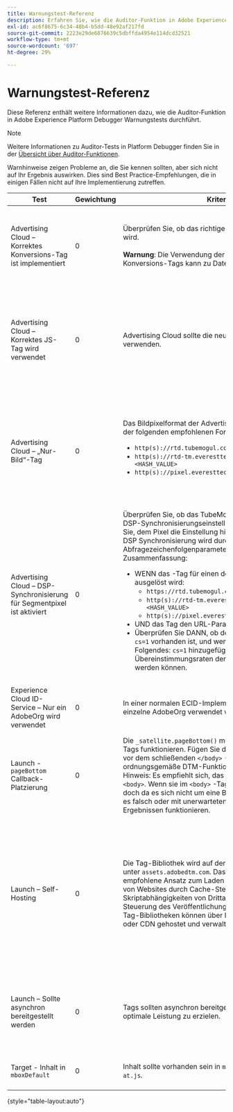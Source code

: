 ```yaml
---
title: Warnungstest-Referenz
description: Erfahren Sie, wie die Auditor-Funktion in Adobe Experience Platform Debugger auf Warnhinweise testet.
exl-id: ac6f8675-6c34-48b4-b5dd-48e92af217fd
source-git-commit: 2223e29de6876639c5dbffda4954e114dcd32521
workflow-type: tm+mt
source-wordcount: '697'
ht-degree: 29%

---
```


# Warnungstest-Referenz

Diese Referenz enthält weitere Informationen dazu, wie die Auditor-Funktion in Adobe Experience Platform Debugger Warnungstests durchführt.

>[!NOTE]
>
>Weitere Informationen zu Auditor-Tests in Platform Debugger finden Sie in der [Übersicht über Auditor-Funktionen](./overview.md).

Warnhinweise zeigen Probleme an, die Sie kennen sollten, aber sich nicht auf Ihr Ergebnis auswirken. Dies sind Best Practice-Empfehlungen, die in einigen Fällen nicht auf Ihre Implementierung zutreffen.

| Test | Gewichtung | Kriterien | Empfehlung |
| --- | --- | --- | --- |
| Advertising Cloud – Korrektes Konversions-Tag ist implementiert | 0 | Überprüfen Sie, ob das richtige Konversions-Tag verwendet wird.<br><br>**Warnung**: Die Verwendung der veralteten TubeMogul-Konversions-Tags kann zu Datenverlust führen. | Aktualisieren Sie Ihre Konversionspixel auf die neuen „Nur-Bild“-Konversions-Tags von Advertising Cloud. Dies lässt sich am einfachsten mit dem [Advertising Cloud-Tag-Erweiterung](https://experienceleague.adobe.com/docs/experience-platform/destinations/catalog/advertising/adobe-advertising-cloud.html). |
| Advertising Cloud – Korrektes JS-Tag wird verwendet | 0 | Advertising Cloud sollte die neuesten JavaScript-Tags verwenden. | Aktualisieren Sie Ihr Advertising Cloud-JavaScript auf die neueste Version. Die Verwendung veralteter JavaScript-Versionen kann zu Funktionsverlust führen. Dies lässt sich durch die Verwendung des [Advertising Cloud-Tag-Erweiterung](https://experienceleague.adobe.com/docs/experience-platform/destinations/catalog/advertising/adobe-advertising-cloud.html). |
| Advertising Cloud – „Nur-Bild“-Tag | 0 | Das Bildpixelformat der Advertising Cloud sollte mit einem der folgenden empfohlenen Formate übereinstimmen: <ul><li>`http(s)://rtd.tubemogul.com/upi/?sid=<HASH_VALUE>`</li><li>`http(s)://rtd-tm.everesttech.net/upi/?sid=<HASH_VALUE>`</li><li>`http(s)://pixel.everesttech.net/px2/<NUMERIC_ID>?`</li></ul> | Aktualisieren Sie Ihre Advertising Cloud-Pixel auf die neuen „Nur-Bild“-Tags der Advertising Cloud, um sicherzustellen, dass Sie die vollständige Funktionalität der Advertising Cloud nutzen. Dies lässt sich am einfachsten mit dem [Advertising Cloud-Tag-Erweiterung](https://experienceleague.adobe.com/docs/experience-platform/destinations/catalog/advertising/adobe-advertising-cloud.html). |
| Advertising Cloud – DSP-Synchronisierung für Segmentpixel ist aktiviert | 0 | Überprüfen Sie, ob das TubeMogul-Segmentpixel eine DSP-Synchronisierungseinstellung enthält, und empfehlen Sie, dem Pixel die Einstellung hinzuzufügen. Die Einstellung DSP Synchronisierung wird durch die Verwendung eines Abfragezeichenfolgenparameters bestimmt. Zusammenfassung: <ul><li>WENN das -Tag für einen der folgenden Ereignisse ausgelöst wird:<ul><li>`https://rtd.tubemogul.com/upi/?sid=<HASH_VALUE>`</li><li>`http(s)://rtd-tm.everesttech.net/upi/?sid=<HASH_VALUE>`</li><li>`http(s)://pixel.everesttech.net/px2/<NUMERIC_ID>?`</li></ul></li><li>UND das Tag den URL-Parameter enthält `sid=`</li><li>Überprüfen Sie DANN, ob der URL-Parameter `cs=0` oder `cs=1` vorhanden ist, und wenn nicht, empfehlen Sie Folgendes: `cs=1` hinzugefügt werden, damit die Übereinstimmungsraten der Zielgruppe verbessert werden können.</li></ul> | URL-Parameter hinzufügen `cs=1` zu Ihren Advertising Cloud-Pixeln hinzu, damit eine DSP Synchronisierung stattfinden kann, wodurch die Übereinstimmungsraten der Zielgruppe erhöht werden. Dies lässt sich am einfachsten mit dem [Advertising Cloud-Tag-Erweiterung](https://experienceleague.adobe.com/docs/experience-platform/destinations/catalog/advertising/adobe-advertising-cloud.html). |
| Experience Cloud ID-Service – Nur ein AdobeOrg wird verwendet | 0 | In einer normalen ECID-Implementierung sollte eine einzelne AdobeOrg verwendet werden. | Validieren Sie, ob für diese Implementierung mehrere AdobeOrg-IDs vorhanden sind. <br><br>[Weitere Informationen](https://experienceleague.adobe.com/docs/id-service/using/intro/id-request.html) |
| Launch - `pageBottom` Callback-Platzierung | 0 | Die `_satellite.pageBottom()` muss vorhanden sein, damit Tags funktionieren. Fügen Sie das Inline-Skript unmittelbar vor dem schließenden `</body>` -Tag, um eine ordnungsgemäße DTM-Funktionalität sicherzustellen. Hinweis: Es empfiehlt sich, das Tag als das letzte Tag im `<body>`. Wenn sie im `<body>` -Tag kann es funktionieren, doch da es sich nicht um eine Best Practice handelt, kann es falsch oder mit unerwarteten oder unerwünschten Ergebnissen funktionieren. | Fügen Sie das Inline-Skript unmittelbar vor dem schließenden `</body>` -Tag, um eine ordnungsgemäße DTM-Funktionalität sicherzustellen. <br><br>[Weitere Informationen](https://experienceleague.adobe.com/docs/experience-platform/tags/client-side/asynchronous-deployment.html) |
| Launch – Self-Hosting | 0 | Die Tag-Bibliothek wird auf der Akamai-Instanz der Adobe unter `assets.adobedtm.com`. Das Self-Hosting ist der empfohlene Ansatz zum Laden von Tags, da es die Leistung von Websites durch Cache-Steuerung, Reduzierung der Skriptabhängigkeiten von Drittanbietern und bessere Steuerung des Veröffentlichungsprozesses verbessert. Tag-Bibliotheken können über Ihr eigenes Web-Hosting oder CDN gehostet und verwaltet werden. | Beim Wechsel zu einem Self-Hosting wird versucht, Tags auf einer Seite zu laden. Obwohl das Hosting über das Akamai CDN in den meisten Fällen funktioniert, verbessert das Self-Hosting die Seitenleistung. <br><br>Weitere Informationen:<ul><li>[Schnellstartanleitung für Tags](https://experienceleague.adobe.com/docs/experience-platform/tags/client-side/asynchronous-deployment.html)</li><li>[Asynchrone Implementierung](https://experienceleague.adobe.com/docs/experience-platform/tags/client-side/asynchronous-deployment.html)</li></ul> |
| Launch – Sollte asynchron bereitgestellt werden | 0 | Tags sollten asynchron bereitgestellt werden, um eine optimale Leistung zu erzielen. | Fügen Sie die `async` Parameter im Inline-Skript, um die ordnungsgemäße Funktion der Tags sicherzustellen <br><br>[Zusätzliche Informationen](https://experienceleague.adobe.com/docs/experience-platform/tags/client-side/asynchronous-deployment.html) |
| Target - Inhalt in `mboxDefault` | 0 | Inhalt sollte vorhanden sein in `mboxDefault` bei Verwendung `at.js`. | Validieren Sie, ob der Inhalt verfügbar ist. <br><br>[Weitere Informationen](https://experienceleague.adobe.com/docs/target/using/implement-target/implementing-target.html) |

{style=&quot;table-layout:auto&quot;}

